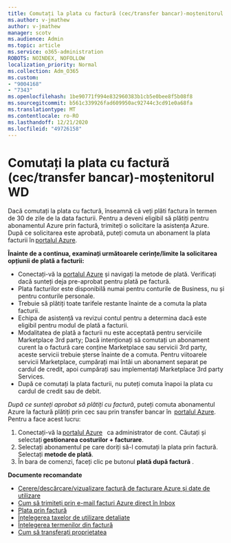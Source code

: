 ```yaml
---
title: Comutați la plata cu factură (cec/transfer bancar)-moștenitorul WD
ms.author: v-jmathew
author: v-jmathew
manager: scotv
ms.audience: Admin
ms.topic: article
ms.service: o365-administration
ROBOTS: NOINDEX, NOFOLLOW
localization_priority: Normal
ms.collection: Adm_O365
ms.custom:
- "9004168"
- "7343"
ms.openlocfilehash: 1be90771f994e832960383b1cb5e0bee8f5b08f8
ms.sourcegitcommit: b561c339926fad609950ac92744c3cd91e0a68fa
ms.translationtype: MT
ms.contentlocale: ro-RO
ms.lasthandoff: 12/21/2020
ms.locfileid: "49726158"
---
```

# <a name="switch-to-invoice-pay-chequewire-transfer---legacy-wd"></a>Comutați la plata cu factură (cec/transfer bancar)-moștenitorul WD

Dacă comutați la plata cu factură, înseamnă că veți plăti factura în termen de 30 de zile de la data facturii. Pentru a deveni eligibil să plătiți pentru abonamentul Azure prin factură, trimiteți o solicitare la asistența Azure. După ce solicitarea este aprobată, puteți comuta un abonament la plata facturii în [portalul Azure](https://portal.azure.com/).

**Înainte de a continua, examinați următoarele cerințe/limite la solicitarea opțiunii de plată a facturii:**

- Conectați-vă la [portalul Azure](https://portal.azure.com/) și navigați la metode de plată. Verificați dacă sunteți deja pre-aprobat pentru plată pe factură.
- Plata facturilor este disponibilă numai pentru conturile de Business, nu și pentru conturile personale.
- Trebuie să plătiți toate tarifele restante înainte de a comuta la plata facturii.
- Echipa de asistență va revizui contul pentru a determina dacă este eligibil pentru modul de plată a facturii.
- Modalitatea de plată a facturii nu este acceptată pentru serviciile Marketplace 3rd party; Dacă intenționați să comutați un abonament curent la o factură care conține Marketplace sau servicii 3rd party, aceste servicii trebuie șterse înainte de a comuta. Pentru viitoarele servicii Marketplace, cumpărați mai întâi un abonament separat pe cardul de credit, apoi cumpărați sau implementați Marketplace 3rd party Services.
- După ce comutați la plata facturii, nu puteți comuta înapoi la plata cu cardul de credit sau de debit.

*După ce sunteți aprobat să plătiți cu factură*, puteți comuta abonamentul Azure la factură plătiți prin cec sau prin transfer bancar în  [portalul Azure](https://portal.azure.com/).
Pentru a face acest lucru:

1. Conectați-vă la [portalul Azure](https://portal.azure.com/)   ca administrator de cont. Căutați și selectați **gestionarea costurilor + facturare**.
2. Selectați abonamentul pe care doriți să-l comutați la plata prin factură. Selectați **metode de plată**.
3. În bara de comenzi, faceți clic pe butonul **plată după factură** .

**Documente recomandate**

- [Cerere/descărcare/vizualizare factură de facturare Azure și date de utilizare](https://docs.microsoft.com/azure/billing/billing-download-azure-invoice-daily-usage-date)
- [Cum să trimiteți prin e-mail facturi Azure direct în Inbox](https://docs.microsoft.com/azure/billing/billing-download-azure-invoice-daily-usage-date)
- [Plata prin factură](https://docs.microsoft.com/azure/billing/billing-how-to-pay-by-invoice)
- [Înțelegerea taxelor de utilizare detaliate](https://docs.microsoft.com/azure/billing/billing-understand-your-bill)
- [Înțelegerea termenilor din factură](https://docs.microsoft.com/azure/billing/billing-understand-your-invoice)
- [Cum să transferați proprietatea](https://docs.microsoft.com/azure/billing/billing-subscription-transfer)

